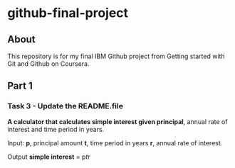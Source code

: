 # github-final-project

## About

This repository is for my final IBM Github project from Getting started with Git and Github on Coursera.


## Part 1

### Task 3 - Update the README.file

**A calculator that calculates simple interest given principal**, annual rate of interest and time period in years.

Input:
   **p**, principal amount
   **t**, time period in years
   **r**, annual rate of interest

Output
   **simple interest** = p*t*r
